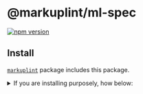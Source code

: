 # @markuplint/ml-spec

[![npm version](https://badge.fury.io/js/%40markuplint%2Fml-spec.svg)](https://www.npmjs.com/package/@markuplint/ml-spec)

## Install

[`markuplint`](https://www.npmjs.com/package/markuplint) package includes this package.

<details>
<summary>If you are installing purposely, how below:</summary>

```shell
$ npm install @markuplint/ml-spec

$ yarn add @markuplint/ml-spec
```

</details>
